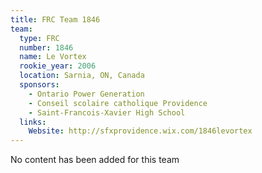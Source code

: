 ```yaml
---
title: FRC Team 1846
team:
  type: FRC
  number: 1846
  name: Le Vortex
  rookie_year: 2006
  location: Sarnia, ON, Canada
  sponsors:
    - Ontario Power Generation
    - Conseil scolaire catholique Providence
    - Saint-Francois-Xavier High School
  links:
    Website: http://sfxprovidence.wix.com/1846levortex
---
```

No content has been added for this team